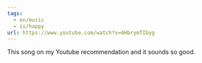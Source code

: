 ```yaml
---
tags:
  - on/music
  - is/happy
url: https://www.youtube.com/watch?v=6HbrymTIbyg
---
```

This song on my Youtube recommendation and it sounds so good.
